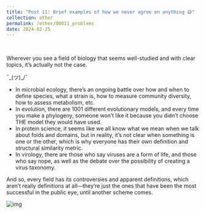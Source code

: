 ```yaml
---
title: "Post 11: Brief examples of how we never agree on anything 😅"
collection: other
permalink: /other/00011_problems
date: 2024-02-25
---
```


&nbsp;

Wherever you see a field of biology that seems well-studied and with clear topics, it’s actually not the case.

¯\_(ツ)_/¯

- In microbial ecology, there’s an ongoing battle over how and when to define species, what a strain is, how to measure community diversity, how to assess metabolism, etc.  
- In evolution, there are 1001 different evolutionary models, and every time you make a phylogeny, someone won’t like it because you didn’t choose THE model they would have used.  
- In protein science, it seems like we all know what we mean when we talk about folds and domains, but in reality, it’s not clear when something is one or the other, which is why everyone has their own definition and structural similarity metric.  
- In virology, there are those who say viruses are a form of life, and those who say nope, as well as the debate over the possibility of creating a virus taxonomy.

And so, every field has its controversies and apparent definitions, which aren’t really definitions at all—they’re just the ones that have been the most successful in the public eye, until another scheme comes.

![img](https://miangoar.github.io/images/general/00011_power.jpg)
